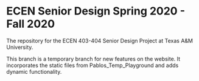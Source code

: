 # ECEN Senior Design Spring 2020 - Fall 2020 

The repository for the ECEN 403-404 Senior Design Project at Texas A&amp;M University.

This branch is a temporary branch for new features on the website. It incorporates the static files from Pablos_Temp_Playground and adds dynamic functionality. 
